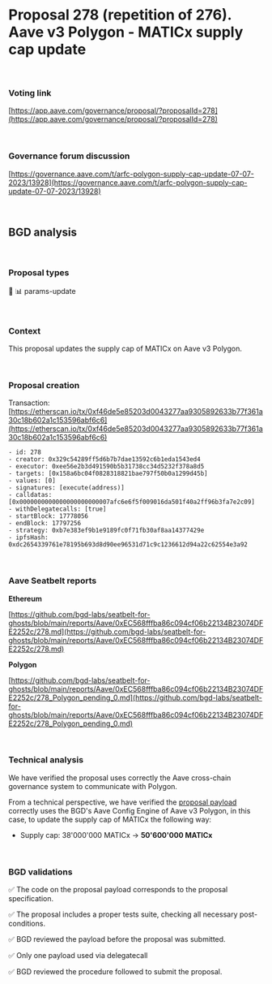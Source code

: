 # Proposal 278 (repetition of 276). Aave v3 Polygon - MATICx supply cap update

<br>


### Voting link

[https://app.aave.com/governance/proposal/?proposalId=278](https://app.aave.com/governance/proposal/?proposalId=278)

<br>

### Governance forum discussion

[https://governance.aave.com/t/arfc-polygon-supply-cap-update-07-07-2023/13928](https://governance.aave.com/t/arfc-polygon-supply-cap-update-07-07-2023/13928)

<br>

## BGD analysis

<br>

### Proposal types

:wrench: :bar_chart: params-update

<br>

### Context

This proposal updates the supply cap of MATICx on Aave v3 Polygon.


<br>

### Proposal creation

Transaction: [https://etherscan.io/tx/0xf46de5e85203d0043277aa9305892633b77f361a30c18b602a1c153596abf6c6](https://etherscan.io/tx/0xf46de5e85203d0043277aa9305892633b77f361a30c18b602a1c153596abf6c6)

```
- id: 278
- creator: 0x329c54289ff5d6b7b7dae13592c6b1eda1543ed4
- executor: 0xee56e2b3d491590b5b31738cc34d5232f378a8d5
- targets: [0x158a6bc04f0828318821bae797f50b0a1299d45b]
- values: [0]
- signatures: [execute(address)]
- calldatas: [0x0000000000000000000000007afc6e6f5f009016da501f40a2ff96b3fa7e2c09]
- withDelegatecalls: [true]
- startBlock: 17778056
- endBlock: 17797256
- strategy: 0xb7e383ef9b1e9189fc0f71fb30af8aa14377429e
- ipfsHash: 0xdc2654339761e78195b693d8d90ee96531d71c9c1236612d94a22c62554e3a92
```

<br>

### Aave Seatbelt reports

**Ethereum**

[https://github.com/bgd-labs/seatbelt-for-ghosts/blob/main/reports/Aave/0xEC568fffba86c094cf06b22134B23074DFE2252c/278.md](https://github.com/bgd-labs/seatbelt-for-ghosts/blob/main/reports/Aave/0xEC568fffba86c094cf06b22134B23074DFE2252c/278.md)

**Polygon**

[https://github.com/bgd-labs/seatbelt-for-ghosts/blob/main/reports/Aave/0xEC568fffba86c094cf06b22134B23074DFE2252c/278_Polygon_pending_0.md](https://github.com/bgd-labs/seatbelt-for-ghosts/blob/main/reports/Aave/0xEC568fffba86c094cf06b22134B23074DFE2252c/278_Polygon_pending_0.md)

<br>

### Technical analysis

We have verified the proposal uses correctly the Aave cross-chain governance system to communicate with Polygon.

From a technical perspective, we have verified the [proposal payload](https://polygonscan.com/address/0x7afc6e6f5f009016da501f40a2ff96b3fa7e2c09#code#F1#L13) correctly uses the BGD's Aave Config Engine of Aave v3 Polygon, in this case, to update the supply cap of MATICx the following way:
- Supply cap: 38'000'000 MATICx -> **50'600'000 MATICx**

<br>

### BGD validations

:white_check_mark: The code on the proposal payload corresponds to the proposal specification.

:white_check_mark: The proposal includes a proper tests suite, checking all necessary post-conditions.

:white_check_mark: BGD reviewed the payload before the proposal was submitted.

:white_check_mark: Only one payload used via delegatecall

:white_check_mark: BGD reviewed the procedure followed to submit the proposal.
